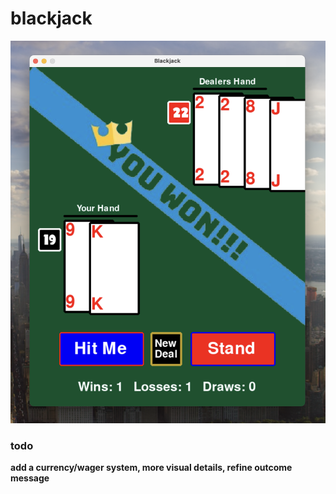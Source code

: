 # blackjack  

![](preview.png)  

### todo  
**add a currency/wager system, more visual details, refine outcome message**  
